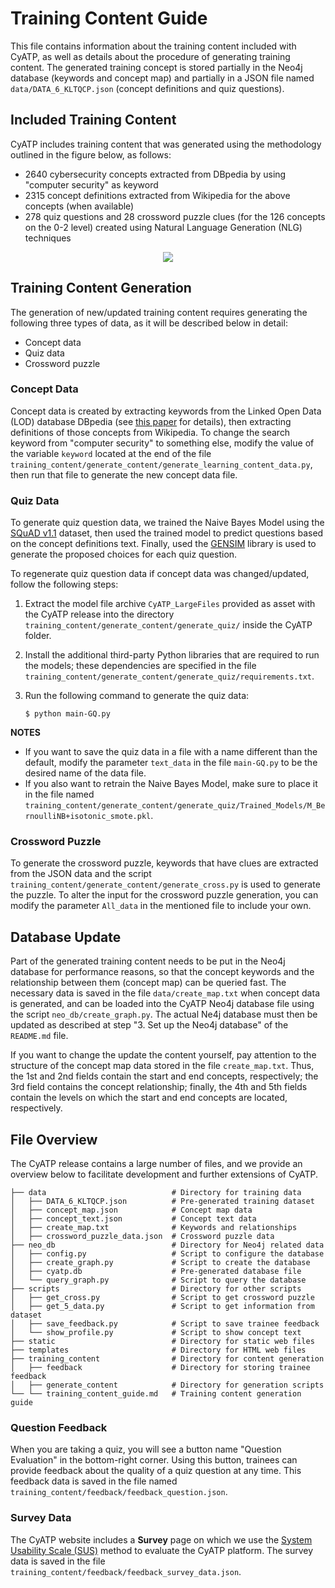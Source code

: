 
# Training Content Guide

This file contains information about the training content included
with CyATP, as well as details about the procedure of generating
training content. The generated training concept is stored partially
in the Neo4j database (keywords and concept map) and partially in a
JSON file named `data/DATA_6_KLTQCP.json` (concept definitions and
quiz questions).


## Included Training Content

CyATP includes training content that was generated using the
methodology outlined in the figure below, as follows:
* 2640 cybersecurity concepts extracted from DBpedia by using
  "computer security" as keyword
* 2315 concept definitions extracted from Wikipedia for the above
  concepts (when available)
* 278 quiz questions and 28 crossword puzzle clues (for the 126 concepts on the 0-2 level) created using Natural
  Language Generation (NLG) techniques

<div align=center><img src='https://github.com/crond-jaist/CyATP/blob/master/static/images/training_content_overview.png'></div>


## Training Content Generation

The generation of new/updated training content requires generating the
following three types of data, as it will be described below in
detail:
* Concept data
* Quiz data
* Crossword puzzle

### Concept Data

Concept data is created by extracting keywords from the Linked Open
Data (LOD) database DBpedia (see [this
paper](http://hdl.handle.net/10119/15928) for details), then
extracting definitions of those concepts from Wikipedia. To change the
search keyword from "computer security" to something else, modify the
value of the variable `keyword` located at the end of the file
`training_content/generate_content/generate_learning_content_data.py`,
then run that file to generate the new concept data file.

### Quiz Data

To generate quiz question data, we trained the Naive Bayes Model using
the [SQuAD v1.1](https://rajpurkar.github.io/SQuAD-explorer/) dataset,
then used the trained model to predict questions based on the concept
definitions text. Finally, used the
[GENSIM](https://radimrehurek.com/gensim/) library is used to generate
the proposed choices for each quiz question.

To regenerate quiz question data if concept data was changed/updated,
follow the following steps:

1. Extract the model file archive `CyATP_LargeFiles` provided as asset with the
CyATP release into the directory
`training_content/generate_content/generate_quiz/` inside the CyATP
folder.

2. Install the additional third-party Python libraries that are
required to run the models; these dependencies are specified in the
file
`training_content/generate_content/generate_quiz/requirements.txt`.

3. Run the following command to generate the quiz data:
   ```
   $ python main-GQ.py
   ```

**NOTES**
* If you want to save the quiz data in a file with a name different
than the default, modify the parameter `text_data` in the file
`main-GQ.py` to be the desired name of the data file.
* If you also want to retrain the Naive Bayes Model, make sure to
place it in the file named
`training_content/generate_content/generate_quiz/Trained_Models/M_BernoulliNB+isotonic_smote.pkl`.

### Crossword Puzzle

To generate the crossword puzzle, keywords that have clues are
extracted from the JSON data and the script
`training_content/generate_content/generate_cross.py` is used to
generate the puzzle. To alter the input for the crossword puzzle
generation, you can modify the parameter `All_data` in the mentioned
file to include your own.


## Database Update

Part of the generated training content needs to be put in the Neo4j
database for performance reasons, so that the concept keywords and the
relationship between them (concept map) can be queried fast. The
necessary data is saved in the file `data/create_map.txt` when concept
data is generated, and can be loaded into the CyATP Neo4j database
file using the script `neo_db/create_graph.py`. The actual Ne4j
database must then be updated as described at step "3. Set up the
Neo4j database" of the `README.md` file.

If you want to change the update the content yourself, pay attention
to the structure of the concept map data stored in the file
`create_map.txt`. Thus, the 1st and 2nd fields contain the start and
end concepts, respectively; the 3rd field contains the concept
relationship; finally, the 4th and 5th fields contain the levels on
which the start and end concepts are located, respectively.


## File Overview

The CyATP release contains a large number of files, and we provide an
overview below to facilitate development and further extensions of
CyATP.
```
├── data                            # Directory for training data
│   ├── DATA_6_KLTQCP.json          # Pre-generated training dataset
│   ├── concept_map.json            # Concept map data
│   ├── concept_text.json           # Concept text data
│   ├── create_map.txt              # Keywords and relationships
│   ├── crossword_puzzle_data.json  # Crossword puzzle data
├── neo_db                          # Directory for Neo4j related data
│   ├── config.py                   # Script to configure the database
│   ├── create_graph.py             # Script to create the database
│   ├── cyatp.db                    # Pre-generated database file
│   └── query_graph.py              # Script to query the database
├── scripts                         # Directory for other scripts
│   ├── get_cross.py                # Script to get crossword puzzle
│   ├── get_5_data.py               # Script to get information from dataset
│   ├── save_feedback.py            # Script to save trainee feedback
│   └── show_profile.py             # Script to show concept text
├── static                          # Directory for static web files
├── templates                       # Directory for HTML web files
├── training_content                # Directory for content generation
│   ├── feedback                    # Directory for storing trainee feedback
│   ├── generate_content            # Directory for generation scripts
└── └── training_content_guide.md   # Training content generation guide
```

### Question Feedback

When you are taking a quiz, you will see a button name "Question
Evaluation" in the bottom-right corner. Using this button, trainees
can provide feedback about the quality of a quiz question at any
time. This feedback data is saved in the file named
`training_content/feedback/feedback_question.json`.

### Survey Data

The CyATP website includes a **Survey** page on which we use the
[System Usability Scale
(SUS)](https://www.usability.gov/how-to-and-tools/methods/system-usability-scale.html)
method to evaluate the CyATP platform. The survey data is saved in the
file `training_content/feedback/feedback_survey_data.json`.
